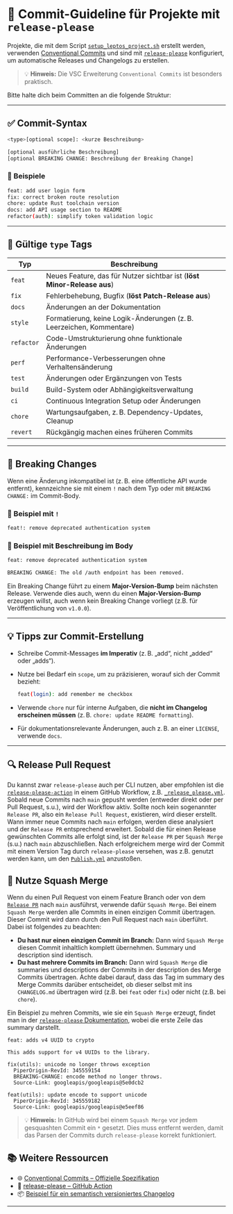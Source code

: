 # 📝 Commit-Guideline für Projekte mit `release-please`

Projekte, die mit dem Script [`setup_leptos_project.sh`](../scripts/setup_leptos_project.sh) erstellt werden, verwenden [Conventional Commits](https://www.conventionalcommits.org/) und sind mit [`release-please`](https://github.com/googleapis/release-please) konfiguriert, um automatische Releases und Changelogs zu erstellen.  

> 💡 **Hinweis:** Die VSC Erweiterung `Conventional Commits` ist besonders praktisch.

Bitte halte dich beim Committen an die folgende Struktur:

---

## ✅ Commit-Syntax

```bash
<type>[optional scope]: <kurze Beschreibung>

[optional ausführliche Beschreibung]
[optional BREAKING CHANGE: Beschreibung der Breaking Change]
```

### 🔹 Beispiele

```bash
feat: add user login form
fix: correct broken route resolution
chore: update Rust toolchain version
docs: add API usage section to README
refactor(auth): simplify token validation logic
```

---

## 🔖 Gültige `type` Tags

| Typ        | Beschreibung |
|------------|--------------|
| `feat`     | Neues Feature, das für Nutzer sichtbar ist (**löst Minor-Release aus**) |
| `fix`      | Fehlerbehebung, Bugfix (**löst Patch-Release aus**) |
| `docs`     | Änderungen an der Dokumentation |
| `style`    | Formatierung, keine Logik-Änderungen (z. B. Leerzeichen, Kommentare) |
| `refactor` | Code-Umstrukturierung ohne funktionale Änderungen |
| `perf`     | Performance-Verbesserungen ohne Verhaltensänderung |
| `test`     | Änderungen oder Ergänzungen von Tests |
| `build`    | Build-System oder Abhängigkeitsverwaltung |
| `ci`       | Continuous Integration Setup oder Änderungen |
| `chore`    | Wartungsaufgaben, z. B. Dependency-Updates, Cleanup |
| `revert`   | Rückgängig machen eines früheren Commits |

---

## 🚨 Breaking Changes

Wenn eine Änderung inkompatibel ist (z. B. eine öffentliche API wurde entfernt), kennzeichne sie mit einem `!` nach dem Typ oder mit `BREAKING CHANGE:` im Commit-Body.

### 🔹 Beispiel mit `!`

```bash
feat!: remove deprecated authentication system
```

### 🔹 Beispiel mit Beschreibung im Body

```bash
feat: remove deprecated authentication system

BREAKING CHANGE: The old /auth endpoint has been removed.
```

Ein Breaking Change führt zu einem **Major-Version-Bump** beim nächsten Release. Verwende dies auch, wenn du einen **Major-Version-Bump** erzeugen willst, auch wenn kein Breaking Change vorliegt (z.B. für Veröffentlichung von `v1.0.0`).

---

## 💡 Tipps zur Commit-Erstellung

- Schreibe Commit-Messages **im Imperativ** (z. B. „add“, nicht „added“ oder „adds“).
- Nutze bei Bedarf ein `scope`, um zu präzisieren, worauf sich der Commit bezieht:

  ```bash
  feat(login): add remember me checkbox
  ```

- Verwende `chore` nur für interne Aufgaben, die **nicht im Changelog erscheinen müssen** (z. B. `chore: update README formatting`).
- Für dokumentationsrelevante Änderungen, auch z. B. an einer `LICENSE`, verwende `docs`.

---

## 🔍 Release Pull Request

Du kannst zwar `release-please` auch per CLI nutzen, aber empfohlen ist die [`release-please-action`](https://github.com/googleapis/release-please-action) in einem GitHub Workflow, z.B. [`_release_please.yml`](../github/workflows/_release_please.yml). Sobald neue Commits nach `main` gepusht werden (entweder direkt oder per Pull Request, s.u.), wird der Workflow aktiv. Sollte noch kein sogenannter `Release PR`, also ein `Release Pull Request`, existieren, wird dieser erstellt. Wann immer neue Commits nach `main` erfolgen, werden diese analysiert und der `Release PR` entsprechend erweitert. Sobald die für einen Release gewünschten Commits alle erfolgt sind, ist der `Release PR` per `Squash Merge` (s.u.) nach `main` abzuschließen. Nach erfolgreichem merge wird der Commit mit einem Version Tag durch `release-please` versehen, was z.B. genutzt werden kann, um den [`Publish.yml`](../github/workflows/publish.yml) anzustoßen.

## 🚦 Nutze Squash Merge

Wenn du einen Pull Request von einem Feature Branch oder von dem [`Release PR`](#-release-pull-request) nach `main` ausführst, verwende dafür `Squash Merge`. Bei einem `Squash Merge` werden alle Commits in einen einzigen Commit übertragen. Dieser Commit wird dann durch den Pull Request nach `main` überführt. Dabei ist folgendes zu beachten:

- **Du hast nur einen einzigen Commit im Branch:** Dann wird `Squash Merge` diesen Commit inhaltlich komplett übernehmen. Summary und description sind identisch.
- **Du hast mehrere Commits im Branch:** Dann wird `Squash Merge` die summaries und descriptions der Commits in der description des Merge Commits übertragen. Achte dabei darauf, dass das Tag im summary des Merge Commits darüber entscheidet, ob dieser selbst mit ins `CHANGELOG.md` übertragen wird (z.B. bei `feat` oder `fix`) oder nicht (z.B. bei `chore`).

Ein Beispiel zu mehren Commits, wie sie ein `Squash Merge` erzeugt, findet man in der [`release-please` Dokumentation](https://github.com/googleapis/release-please#what-if-my-pr-contains-multiple-fixes-or-features), wobei die erste Zeile das summary darstellt.

```text
feat: adds v4 UUID to crypto

This adds support for v4 UUIDs to the library.

fix(utils): unicode no longer throws exception
  PiperOrigin-RevId: 345559154
  BREAKING-CHANGE: encode method no longer throws.
  Source-Link: googleapis/googleapis@5e0dcb2

feat(utils): update encode to support unicode
  PiperOrigin-RevId: 345559182
  Source-Link: googleapis/googleapis@e5eef86
```

> 💡 **Hinweis:** In GitHub wird bei einem `Squash Merge` vor jedem gesquashten Commit ein `*` gesetzt. Dies muss entfernt werden, damit das Parsen der Commits durch `release-please` korrekt funktioniert.

## 📚 Weitere Ressourcen

- 🌐 [Conventional Commits – Offizielle Spezifikation](https://www.conventionalcommits.org/en/v1.0.0/)
- 🚀 [release-please – GitHub Action](https://github.com/googleapis/release-please-action)
- 📦 [Beispiel für ein semantisch versioniertes Changelog](https://github.com/googleapis/release-please/blob/main/CHANGELOG.md)

---

